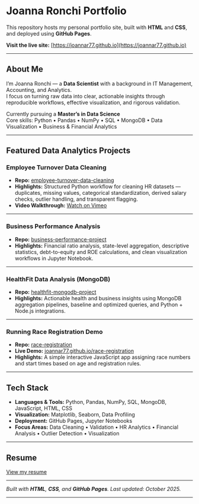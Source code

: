 # Joanna Ronchi Portfolio

This repository hosts my personal portfolio site, built with **HTML** and **CSS**, and deployed using **GitHub Pages**.

**Visit the live site:** [https://joannar77.github.io](https://joannar77.github.io)

---

## About Me
I’m Joanna Ronchi — a **Data Scientist** with a background in IT Management, Accounting, and Analytics.  
I focus on turning raw data into clear, actionable insights through reproducible workflows, effective visualization, and rigorous validation.  

Currently pursuing a **Master’s in Data Science**  
Core skills: Python • Pandas • NumPy • SQL • MongoDB • Data Visualization • Business & Financial Analytics

---

## Featured Data Analytics Projects

### Employee Turnover Data Cleaning  
- **Repo:** [employee-turnover-data-cleaning](https://github.com/joannar77/employee-turnover-data-cleaning)  
- **Highlights:** Structured Python workflow for cleaning HR datasets — duplicates, missing values, categorical standardization, derived salary checks, outlier handling, and transparent flagging.  
- **Video Walkthrough:** [Watch on Vimeo](https://vimeo.com/1128386953/734a795bc5)

---

### Business Performance Analysis  
- **Repo:** [business-performance-project](https://github.com/joannar77/business-performance-project)  
- **Highlights:** Financial ratio analysis, state-level aggregation, descriptive statistics, debt-to-equity and ROE calculations, and clean visualization workflows in Jupyter Notebook.

---

### HealthFit Data Analysis (MongoDB)  
- **Repo:** [healthfit-mongodb-project](https://github.com/joannar77/healthfit-mongodb-project)  
- **Highlights:** Actionable health and business insights using MongoDB aggregation pipelines, baseline and optimized queries, and Python + Node.js integrations.

---

### Running Race Registration Demo  
- **Repo:** [race-registration](https://github.com/joannar77/race-registration)  
- **Live Demo:** [joannar77.github.io/race-registration](https://joannar77.github.io/race-registration)  
- **Highlights:** A simple interactive JavaScript app assigning race numbers and start times based on age and registration rules.

---

## Tech Stack
- **Languages & Tools:** Python, Pandas, NumPy, SQL, MongoDB, JavaScript, HTML, CSS  
- **Visualization:** Matplotlib, Seaborn, Data Profiling  
- **Deployment:** GitHub Pages, Jupyter Notebooks  
- **Focus Areas:** Data Cleaning • Validation • HR Analytics • Financial Analysis • Outlier Detection • Visualization

---

## Resume
[View my resume](https://joannaronchi.com/home)

---

*Built with **HTML**, **CSS**, and **GitHub Pages**. Last updated: October 2025.*

---
